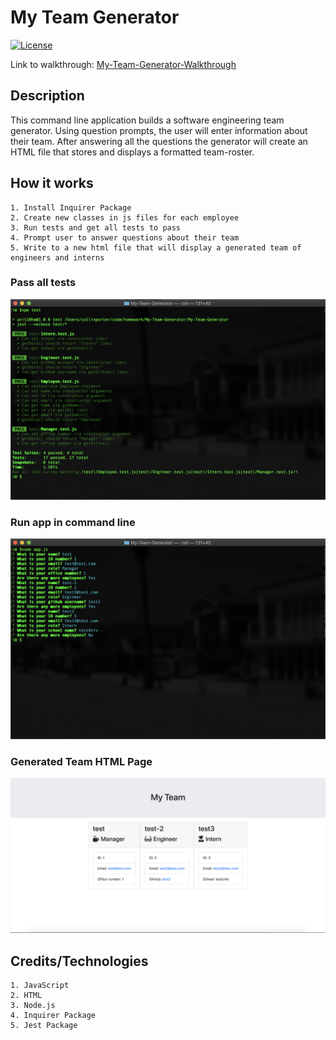 # My Team Generator

[![License](https://img.shields.io/badge/License-MIT-blue.svg)](https://opensource.org/licenses/MIT)

Link to walkthrough: [My-Team-Generator-Walkthrough]()

## Description
This command line application builds a software engineering team generator. Using question prompts, the user will enter information about their team. After answering all the questions the generator will create an HTML file that stores and displays a formatted team-roster.

## How it works
    1. Install Inquirer Package
    2. Create new classes in js files for each employee
    3. Run tests and get all tests to pass
    4. Prompt user to answer questions about their team
    5. Write to a new html file that will display a generated team of engineers and interns

### Pass all tests
![My Team Generator](images/npm-test-run.png)
### Run app in command line
![My Team Generator](images/node-app-run.png)
### Generated Team HTML Page
![My Team Generator](images/generated-team-html.png)

## Credits/Technologies
    1. JavaScript
    2. HTML
    3. Node.js
    4. Inquirer Package
    5. Jest Package
